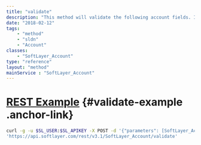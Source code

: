 ```yaml
---
title: "validate"
description: "This method will validate the following account fields. Included are the allowed characters for each field.<br> <strong>Company Name (required):</strong> alphabet, numbers, space, period, dash, octothorpe, forward slash, comma, colon, at sign, ampersand, underscore, apostrophe, parenthesis, exclamation point. Maximum length: 100 characters. (Note: may not contain an email address)<br> <strong>First Name (required):</strong> alphabet, space, period, dash, comma, apostrophe. Maximum length: 30 characters.<br> <strong>Last Name (required):</strong> alphabet, space, period, dash, comma, apostrophe. Maximum length: 30 characters.<br> <strong>Email (required):</strong> Validates e-mail addresses against the syntax in RFC 822.<br> <strong>Address 1 (required):</strong> alphabet, numbers, space, period, dash, octothorpe, forward slash, comma, colon, at sign, ampersand, underscore, apostrophe, parentheses. Maximum length: 100 characters. (Note: may not contain an email address)<br> <strong>Address 2:</strong> alphabet, numbers, space, period, dash, octothorpe, forward slash, comma, colon, at sign, ampersand, underscore, apostrophe, parentheses. Maximum length: 100 characters. (Note: may not contain an email address)<br> <strong>City (required):</strong> alphabet, numbers, space, period, dash, apostrophe, forward slash, comma, parenthesis. Maximum length: 100 characters.<br> <strong>State (required if country is US, Brazil, Canada or India):</strong> Must be valid Alpha-2 ISO 3166-1 state code for that country.<br> <strong>Postal Code (required if country is US or Canada):</strong> Accepted characters are alphabet, numbers, dash, space. Maximum length: 50 characters.<br> <strong>Country (required):</strong> alphabet, numbers. Must be valid Alpha-2 ISO 3166-1 country code.<br> <strong>Office Phone (required):</strong> alphabet, numbers, space, period, dash, parenthesis, plus sign. Maximum length: 100 characters.<br> <strong>Alternate Phone:</strong> alphabet, numbers, space, period, dash, parenthesis, plus sign. Maximum length: 100 characters.<br> <strong>Fax Phone:</strong> alphabet, numbers, space, period, dash, parenthesis, plus sign. Maximum length: 20 characters.<br> "
date: "2018-02-12"
tags:
    - "method"
    - "sldn"
    - "Account"
classes:
    - "SoftLayer_Account"
type: "reference"
layout: "method"
mainService : "SoftLayer_Account"
---
```


# [REST Example](#validate-example) <a href="/article/rest/"><i class="fas fa-question"></i></a> {#validate-example .anchor-link} 
```bash
curl -g -u $SL_USER:$SL_APIKEY -X POST -d '{"parameters": [SoftLayer_Account]}' \
'https://api.softlayer.com/rest/v3.1/SoftLayer_Account/validate'
```
